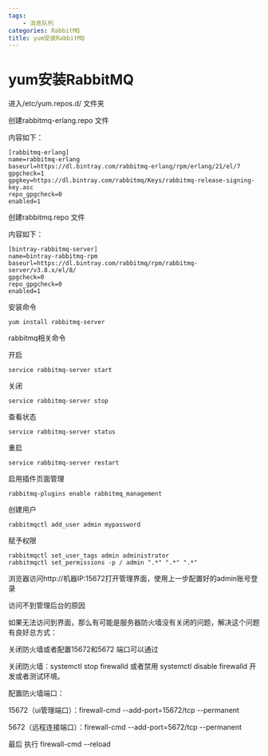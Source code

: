 ```yaml
---
tags:
	- 消息队列
categories: RabbitMQ
title: yum安装RabbitMQ
---
```

# yum安装RabbitMQ

<!--more-->

进入/etc/yum.repos.d/ 文件夹

创建rabbitmq-erlang.repo 文件

内容如下：

```
[rabbitmq-erlang] 
name=rabbitmq-erlang
baseurl=https://dl.bintray.com/rabbitmq-erlang/rpm/erlang/21/el/7
gpgcheck=1
gpgkey=https://dl.bintray.com/rabbitmq/Keys/rabbitmq-release-signing-key.asc
repo_gpgcheck=0
enabled=1
```



创建rabbitmq.repo 文件

内容如下：

```
[bintray-rabbitmq-server]
name=bintray-rabbitmq-rpm
baseurl=https://dl.bintray.com/rabbitmq/rpm/rabbitmq-server/v3.8.x/el/8/
gpgcheck=0
repo_gpgcheck=0
enabled=1
```



安装命令

```
yum install rabbitmq-server
```

rabbitmq相关命令

开启

```
service rabbitmq-server start
```

关闭

```
service rabbitmq-server stop
```

查看状态

```
service rabbitmq-server status
```

重启

```
service rabbitmq-server restart
```

启用插件页面管理

```
rabbitmq-plugins enable rabbitmq_management
```

创建用户

```
rabbitmqctl add_user admin mypassword
```

赋予权限

```
rabbitmqctl set_user_tags admin administrator
rabbitmqctl set_permissions -p / admin ".*" ".*" ".*"
```

浏览器访问http://机器IP:15672打开管理界面，使用上一步配置好的admin账号登录

访问不到管理后台的原因

如果无法访问到界面，那么有可能是服务器防火墙没有关闭的问题，解决这个问题有良好总方式：

关闭防火墙或者配置15672和5672 端口可以通过

关闭防火墙：systemctl stop firewalld 或者禁用 systemctl disable firewalld 开发或者测试环境。

配置防火墙端口：

15672（ui管理端口）：firewall-cmd --add-port=15672/tcp --permanent

5672（远程连接端口）：firewall-cmd --add-port=5672/tcp --permanent

最后 执行 firewall-cmd  --reload